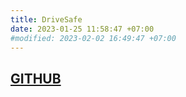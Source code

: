 ```yaml
---
title: DriveSafe
date: 2023-01-25 11:58:47 +07:00
#modified: 2023-02-02 16:49:47 +07:00
---
```



## [GITHUB](https://github.com/Sharukhi/DriveSafe)

